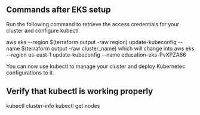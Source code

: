 ## Commands after EKS setup

Run the following command to retrieve the access credentials for your cluster and configure kubectl

aws eks --region $(terraform output -raw region) update-kubeconfig --name $(terraform output -raw cluster_name)
which will change into
aws eks --region us-east-1 update-kubeconfig --name education-eks-PvXPZA66

You can now use kubectl to manage your cluster and deploy Kubernetes configurations to it.

## Verify that kubectl is working properly

kubectl cluster-info
kubectl get nodes

